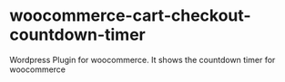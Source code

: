 # woocommerce-cart-checkout-countdown-timer
Wordpress Plugin for woocommerce. It shows the countdown timer for woocommerce

